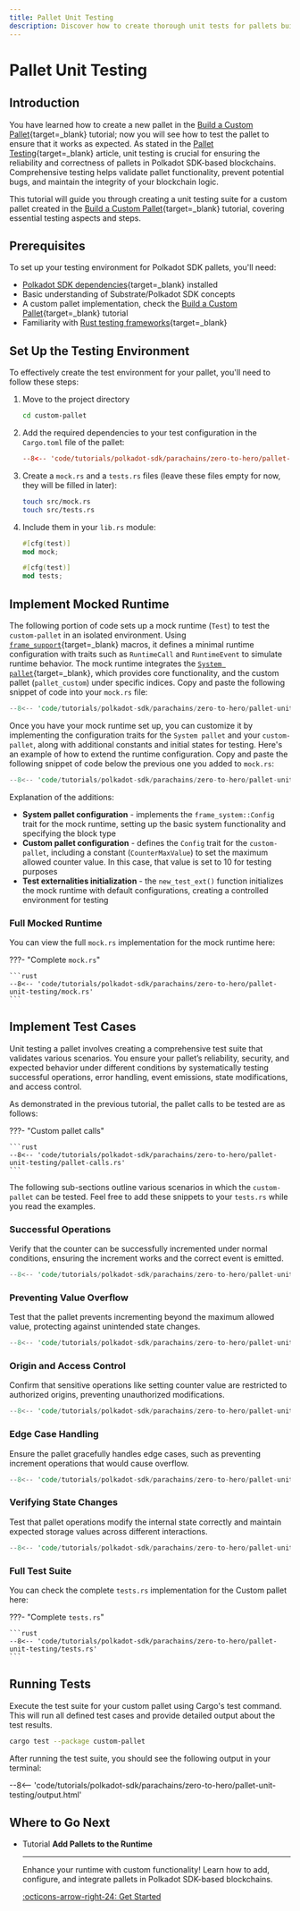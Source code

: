 ```yaml
---
title: Pallet Unit Testing
description: Discover how to create thorough unit tests for pallets built with the Polkadot SDK, using a custom pallet as a practical example.
---
```


# Pallet Unit Testing

## Introduction

You have learned how to create a new pallet in the [Build a Custom Pallet](/tutorials/polkadot-sdk/parachains/zero-to-hero/build-custom-pallet/){target=\_blank} tutorial; now you will see how to test the pallet to ensure that it works as expected. As stated in the [Pallet Testing](/develop/parachains/testing/pallet-testing/){target=\_blank} article, unit testing is crucial for ensuring the reliability and correctness of pallets in Polkadot SDK-based blockchains. Comprehensive testing helps validate pallet functionality, prevent potential bugs, and maintain the integrity of your blockchain logic.

This tutorial will guide you through creating a unit testing suite for a custom pallet created in the [Build a Custom Pallet](/tutorials/polkadot-sdk/parachains/zero-to-hero/build-custom-pallet/){target=\_blank} tutorial, covering essential testing aspects and steps.

## Prerequisites

To set up your testing environment for Polkadot SDK pallets, you'll need:

- [Polkadot SDK dependencies](/develop/parachains/get-started/install-polkadot-sdk/){target=\_blank} installed
- Basic understanding of Substrate/Polkadot SDK concepts
- A custom pallet implementation, check the [Build a Custom Pallet](/tutorials/polkadot-sdk/parachains/build-custom-pallet/){target=\_blank} tutorial
- Familiarity with [Rust testing frameworks](https://doc.rust-lang.org/book/ch11-01-writing-tests.html){target=\_blank}

## Set Up the Testing Environment

To effectively create the test environment for your pallet, you'll need to follow these steps:

1. Move to the project directory

    ```bash
    cd custom-pallet
    ```

2. Add the required dependencies to your test configuration in the `Cargo.toml` file of the pallet:

    ```toml
    --8<-- 'code/tutorials/polkadot-sdk/parachains/zero-to-hero/pallet-unit-testing/cargo-dev-dependencies.toml'
    ```

3. Create a `mock.rs` and a `tests.rs` files (leave these files empty for now, they will be filled in later):

    ```bash
    touch src/mock.rs
    touch src/tests.rs
    ```

4. Include them in your `lib.rs` module:

    ```rust
    #[cfg(test)]
    mod mock;

    #[cfg(test)]
    mod tests;
    ```

## Implement Mocked Runtime

The following portion of code sets up a mock runtime (`Test`) to test the `custom-pallet` in an isolated environment. Using [`frame_support`](https://paritytech.github.io/polkadot-sdk/master/frame_support/index.html){target=\_blank} macros, it defines a minimal runtime configuration with traits such as `RuntimeCall` and `RuntimeEvent` to simulate runtime behavior. The mock runtime integrates the [`System pallet`](https://paritytech.github.io/polkadot-sdk/master/frame_system/index.html){target=\_blank}, which provides core functionality, and the custom pallet (`pallet_custom`) under specific indices. Copy and paste the following snippet of code into your `mock.rs` file:

```rust
--8<-- 'code/tutorials/polkadot-sdk/parachains/zero-to-hero/pallet-unit-testing/mock.rs:1:29'
```

Once you have your mock runtime set up, you can customize it by implementing the configuration traits for the `System pallet` and your `custom-pallet`, along with additional constants and initial states for testing. Here's an example of how to extend the runtime configuration. Copy and paste the following snippet of code below the previous one you added to `mock.rs`:

```rust
--8<-- 'code/tutorials/polkadot-sdk/parachains/zero-to-hero/pallet-unit-testing/mock.rs:30:52'
```

Explanation of the additions:

- **System pallet configuration** - implements the `frame_system::Config` trait for the mock runtime, setting up the basic system functionality and specifying the block type
- **Custom pallet configuration** - defines the `Config` trait for the `custom-pallet`, including a constant (`CounterMaxValue`) to set the maximum allowed counter value. In this case, that value is set to 10 for testing purposes
- **Test externalities initialization** - the `new_test_ext()` function initializes the mock runtime with default configurations, creating a controlled environment for testing

### Full Mocked Runtime

You can view the full `mock.rs` implementation for the mock runtime here:

???- "Complete `mock.rs`"

    ```rust
    --8<-- 'code/tutorials/polkadot-sdk/parachains/zero-to-hero/pallet-unit-testing/mock.rs'
    ```

## Implement Test Cases

Unit testing a pallet involves creating a comprehensive test suite that validates various scenarios. You ensure your pallet’s reliability, security, and expected behavior under different conditions by systematically testing successful operations, error handling, event emissions, state modifications, and access control.

As demonstrated in the previous tutorial, the pallet calls to be tested are as follows:

???- "Custom pallet calls"

    ```rust
    --8<-- 'code/tutorials/polkadot-sdk/parachains/zero-to-hero/pallet-unit-testing/pallet-calls.rs'
    ```

The following sub-sections outline various scenarios in which the `custom-pallet` can be tested. Feel free to add these snippets to your `tests.rs` while you read the examples.

### Successful Operations

Verify that the counter can be successfully incremented under normal conditions, ensuring the increment works and the correct event is emitted.

```rust
--8<-- 'code/tutorials/polkadot-sdk/parachains/zero-to-hero/pallet-unit-testing/tests.rs:42:60'
```

### Preventing Value Overflow

Test that the pallet prevents incrementing beyond the maximum allowed value, protecting against unintended state changes.

```rust
--8<-- 'code/tutorials/polkadot-sdk/parachains/zero-to-hero/pallet-unit-testing/tests.rs:61:75'
```

### Origin and Access Control

Confirm that sensitive operations like setting counter value are restricted to authorized origins, preventing unauthorized modifications.

```rust
--8<-- 'code/tutorials/polkadot-sdk/parachains/zero-to-hero/pallet-unit-testing/tests.rs:16:28'
```

### Edge Case Handling

Ensure the pallet gracefully handles edge cases, such as preventing increment operations that would cause overflow.

```rust
--8<-- 'code/tutorials/polkadot-sdk/parachains/zero-to-hero/pallet-unit-testing/tests.rs:76:90'
```

### Verifying State Changes

Test that pallet operations modify the internal state correctly and maintain expected storage values across different interactions.

```rust
--8<-- 'code/tutorials/polkadot-sdk/parachains/zero-to-hero/pallet-unit-testing/tests.rs:125:141'
```

### Full Test Suite

You can check the complete `tests.rs` implementation for the Custom pallet here:

???- "Complete `tests.rs`"

    ```rust
    --8<-- 'code/tutorials/polkadot-sdk/parachains/zero-to-hero/pallet-unit-testing/tests.rs'
    ```

## Running Tests

Execute the test suite for your custom pallet using Cargo's test command. This will run all defined test cases and provide detailed output about the test results.

```bash
cargo test --package custom-pallet
```

After running the test suite, you should see the following output in your terminal:

--8<-- 'code/tutorials/polkadot-sdk/parachains/zero-to-hero/pallet-unit-testing/output.html'

## Where to Go Next

<div class="grid cards" markdown>

-   <span class="badge tutorial">Tutorial</span> __Add Pallets to the Runtime__

    ---

    Enhance your runtime with custom functionality! Learn how to add, configure, and integrate pallets in Polkadot SDK-based blockchains.

    [:octicons-arrow-right-24: Get Started](/tutorials/polkadot-sdk/parachains/zero-to-hero/add-pallets-to-runtime/)

</div>